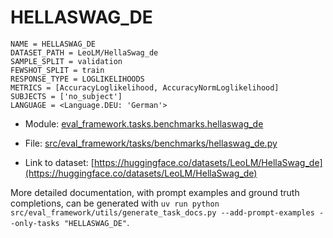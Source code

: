 # HELLASWAG_DE

````
NAME = HELLASWAG_DE
DATASET_PATH = LeoLM/HellaSwag_de
SAMPLE_SPLIT = validation
FEWSHOT_SPLIT = train
RESPONSE_TYPE = LOGLIKELIHOODS
METRICS = [AccuracyLoglikelihood, AccuracyNormLoglikelihood]
SUBJECTS = ['no_subject']
LANGUAGE = <Language.DEU: 'German'>
````

- Module: [eval_framework.tasks.benchmarks.hellaswag_de](eval_framework.tasks.benchmarks.hellaswag_de)

- File: [src/eval_framework/tasks/benchmarks/hellaswag_de.py](../../src/eval_framework/tasks/benchmarks/hellaswag_de.py)

- Link to dataset: [https://huggingface.co/datasets/LeoLM/HellaSwag_de](https://huggingface.co/datasets/LeoLM/HellaSwag_de)

More detailed documentation, with prompt examples and ground truth completions, can be generated with `uv run python src/eval_framework/utils/generate_task_docs.py --add-prompt-examples --only-tasks "HELLASWAG_DE"`.
